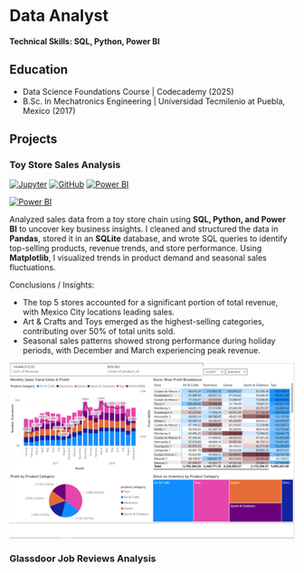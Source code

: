 # Data Analyst

#### Technical Skills: SQL, Python, Power BI

## Education
- Data Science Foundations Course | Codecademy (2025)
- B.Sc. In Mechatronics Engineering | Universidad Tecmilenio at Puebla, Mexico (2017)


## Projects
### Toy Store Sales Analysis
[![Jupyter](https://img.shields.io/badge/Jupyter-Open_Notebook-F37626?style=flat&logo=jupyter&logoColor=white)](https://samnocheb.github.io/my-portfolio/projects/toystore_analysis.html)     [![GitHub](https://img.shields.io/badge/GitHub-View_on_GitHub-24292e?style=flat&logo=github&logoColor=white)](https://github.com/samnocheb/Toy-Store-Sales-Analysis)     [![Power BI](https://img.shields.io/badge/Power_BI-See_Dashboard-F2C811?style=flat&logo=powerbi&logoColor=black)](https://samnocheb.github.io/my-portfolio/projects/toystore_dashboard.html)


[![Power BI](https://img.shields.io/badge/Power_BI-See_Dashboard-F2C811?style=flat&logo=powerbi&logoColor=black)](YOUR_DASHBOARD_LINK)

Analyzed sales data from a toy store chain using **SQL, Python, and Power BI** to uncover key business insights. I cleaned and structured the data in **Pandas**, stored it in an **SQLite** database, and wrote SQL queries to identify top-selling products, revenue trends, and store performance. Using **Matplotlib**, I visualized trends in product demand and seasonal sales fluctuations.

Conclusions / Insights:

- The top 5 stores accounted for a significant portion of total revenue, with Mexico City locations leading sales.
- Art & Crafts and Toys emerged as the highest-selling categories, contributing over 50% of total units sold.
- Seasonal sales patterns showed strong performance during holiday periods, with December and March experiencing peak revenue.

![Toy Store Analysis in Power BI](/img/project1/Dashboard_capture.PNG)

### Glassdoor Job Reviews Analysis
